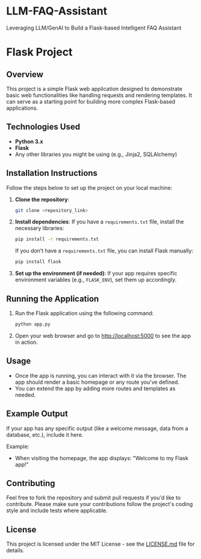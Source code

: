 # LLM-FAQ-Assistant
Leveraging LLM/GenAI to Build a Flask-based Intelligent FAQ Assistant
# Flask Project

## Overview
This project is a simple Flask web application designed to demonstrate basic web functionalities like handling requests and rendering templates. It can serve as a starting point for building more complex Flask-based applications.

## Technologies Used
- **Python 3.x**
- **Flask**
- Any other libraries you might be using (e.g., Jinja2, SQLAlchemy)

## Installation Instructions
Follow the steps below to set up the project on your local machine:

1. **Clone the repository**:
    ```bash
    git clone <repository_link>
    ```

2. **Install dependencies**:
    If you have a `requirements.txt` file, install the necessary libraries:
    ```bash
    pip install -r requirements.txt
    ```

    If you don’t have a `requirements.txt` file, you can install Flask manually:
    ```bash
    pip install flask
    ```

3. **Set up the environment (if needed)**:
    If your app requires specific environment variables (e.g., `FLASK_ENV`), set them up accordingly.

## Running the Application
1. Run the Flask application using the following command:
    ```bash
    python app.py
    ```

2. Open your web browser and go to [http://localhost:5000](http://localhost:5000) to see the app in action.

## Usage
- Once the app is running, you can interact with it via the browser. The app should render a basic homepage or any route you've defined.
- You can extend the app by adding more routes and templates as needed.

## Example Output
If your app has any specific output (like a welcome message, data from a database, etc.), include it here.

Example:
- When visiting the homepage, the app displays: "Welcome to my Flask app!"

## Contributing
Feel free to fork the repository and submit pull requests if you'd like to contribute. Please make sure your contributions follow the project's coding style and include tests where applicable.

## License
This project is licensed under the MIT License - see the [LICENSE.md](LICENSE.md) file for details.
